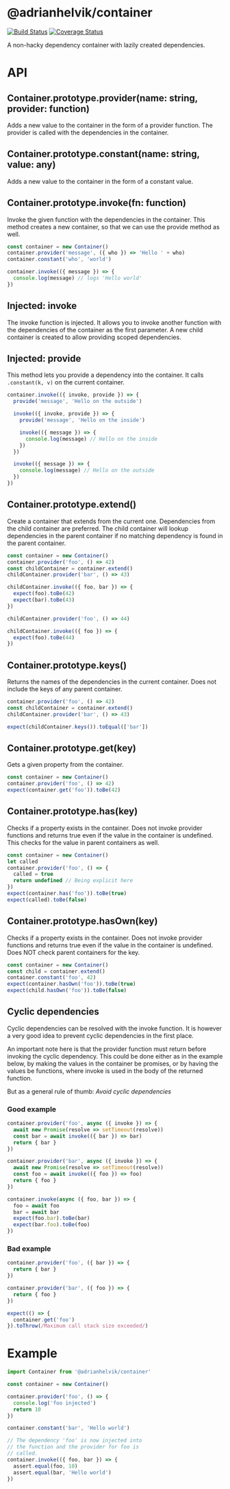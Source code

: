 # @adrianhelvik/container

[![Build Status](https://travis-ci.org/adrianhelvik/container.svg?branch=master)](https://travis-ci.org/adrianhelvik/container)
[![Coverage Status](https://coveralls.io/repos/github/adrianhelvik/container/badge.svg?branch=master)](https://coveralls.io/github/adrianhelvik/container?branch=master)

A non-hacky dependency container with lazily created dependencies.

# API

## Container.prototype.provider(name: string, provider: function)
Adds a new value to the container in the form of a provider function.
The provider is called with the dependencies in the container.

## Container.prototype.constant(name: string, value: any)
Adds a new value to the container in the form of a constant value.

## Container.prototype.invoke(fn: function)
Invoke the given function with the dependencies in the container.
This method creates a new container, so that we can use the
provide method as well.

```javascript
const container = new Container()
container.provider('message', ({ who }) => 'Hello ' + who)
container.constant('who', 'world')

container.invoke(({ message }) => {
  console.log(message) // logs 'Hello world'
})
```

## Injected: invoke
The invoke function is injected. It allows you to invoke another
function with the dependencies of the container as the first
parameter. A new child container is created to allow providing
scoped dependencies.

## Injected: provide
This method lets you provide a dependency into the container.
It calls `.constant(k, v)` on the current container.

```javascript
container.invoke(({ invoke, provide }) => {
  provide('message', 'Hello on the outside')

  invoke(({ invoke, provide }) => {
    provide('message', 'Hello on the inside')

    invoke(({ message }) => {
      console.log(message) // Hello on the inside
    })
  })

  invoke(({ message }) => {
    console.log(message) // Hello on the outside
  })
})
```

## Container.prototype.extend()
Create a container that extends from the current one.
Dependencies from the child container are preferred.
The child container will lookup dependencies in the
parent container if no matching dependency is found
in the parent container.

```javascript
const container = new Container()
container.provider('foo', () => 42)
const childContainer = container.extend()
childContainer.provider('bar', () => 43)

childContainer.invoke(({ foo, bar }) => {
  expect(foo).toBe(42)
  expect(bar).toBe(43)
})

childContainer.provider('foo', () => 44)

childContainer.invoke(({ foo }) => {
  expect(foo).toBe(44)
})
```

## Container.prototype.keys()
Returns the names of the dependencies in the current
container. Does not include the keys of any parent container.

```javascript
container.provider('foo', () => 42)
const childContainer = container.extend()
childContainer.provider('bar', () => 43)

expect(childContainer.keys()).toEqual(['bar'])
```

## Container.prototype.get(key)
Gets a given property from the container.

```javascript
const container = new Container()
container.provider('foo', () => 42)
expect(container.get('foo')).toBe(42)
```

## Container.prototype.has(key)
Checks if a property exists in the container.
Does not invoke provider functions and returns
true even if the value in the container is undefined.
This checks for the value in parent containers as well.

```javascript
const container = new Container()
let called
container.provider('foo', () => {
  called = true
  return undefined // Being explicit here
})
expect(container.has('foo')).toBe(true)
expect(called).toBe(false)
```

## Container.prototype.hasOwn(key)
Checks if a property exists in the container.
Does not invoke provider functions and returns
true even if the value in the container is undefined.
Does NOT check parent containers for the key.

```javascript
const container = new Container()
const child = container.extend()
container.constant('foo', 42)
expect(container.hasOwn('foo')).toBe(true)
expect(child.hasOwn('foo')).toBe(false)
```

## Cyclic dependencies
Cyclic dependencies can be resolved with the invoke function.
It is however a very good idea to prevent cyclic dependencies
in the first place.

An important note here is that the provider function must
return before invoking the cyclic dependency. This could
be done either as in the example below, by making the
values in the container be promises, or by having
the values be functions, where invoke is used
in the body of the returned function.

But as a general rule of thumb: *Avoid cyclic dependencies*

### Good example

```javascript
container.provider('foo', async ({ invoke }) => {
  await new Promise(resolve => setTimeout(resolve))
  const bar = await invoke(({ bar }) => bar)
  return { bar }
})

container.provider('bar', async ({ invoke }) => {
  await new Promise(resolve => setTimeout(resolve))
  const foo = await invoke(({ foo }) => foo)
  return { foo }
})

container.invoke(async ({ foo, bar }) => {
  foo = await foo
  bar = await bar
  expect(foo.bar).toBe(bar)
  expect(bar.foo).toBe(foo)
})
```

### Bad example

```javascript
container.provider('foo', ({ bar }) => {
  return { bar }
})

container.provider('bar', ({ foo }) => {
  return { foo }
})

expect(() => {
  container.get('foo')
}).toThrow(/Maximum call stack size exceeded/)
```

# Example

```javascript
import Container from '@adrianhelvik/container'

const container = new Container()

container.provider('foo', () => {
  console.log('foo injected')
  return 10
})

container.constant('bar', 'Hello world')

// The dependency 'foo' is now injected into
// the function and the provider for foo is
// called.
container.invoke(({ foo, bar }) => {
  assert.equal(foo, 10)
  assert.equal(bar, 'Hello world')
})
```
